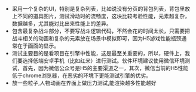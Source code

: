 - 采用一个复杂的UI，特别是复杂列表，比如说没有分页的背包列表，背包里放上不同的道具图片，测试滑动时的流畅度，这块比较考验性能，元素越复杂，数据越多，尤其能对比出来性能上的差异。
- 包含最复杂战斗部分，不要写战斗逻辑代码，不然会花的时间太长，只需要把战斗相关的动画和复杂的元素放在场景中模拟即可，因为H5游戏性能瓶颈通常在于画面的显示。
- 测试主要目的是看项目在引擎中性能，这是最至关重要的，所以，硬件上，我们要选择低端安卓手机（比如红米）进行测试。软件环境建议使用微信环境测试，首先，因为微信公众号是H5的主要渠道之一，其次，微信当前的H5性能低于chrome浏览器，在恶劣的环境下更能测试引擎的优劣。
- 放一些粒子,人物动画在界面上做压力测试,能渲染越多性能越好